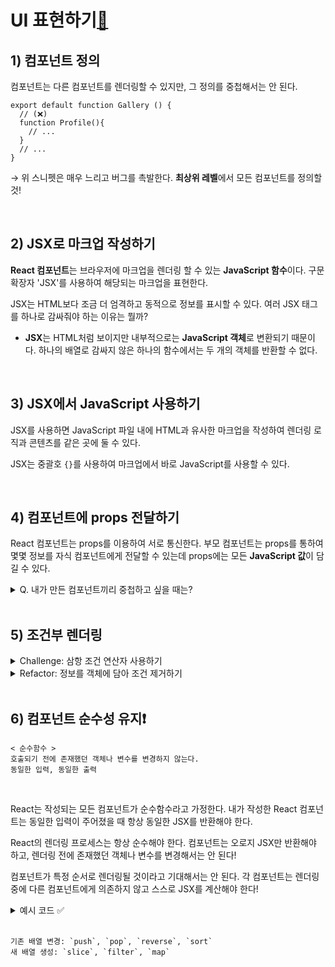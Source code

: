 # UI 표현하기[🔗](https://ko.react.dev/learn/describing-the-ui)

## 1) 컴포넌트 정의

컴포넌트는 다른 컴포넌트를 렌더링할 수 있지만, 그 정의를 중첩해서는 안 된다.

```
export default function Gallery () {
  // (❌)
  function Profile(){
    // ...
  }
  // ...
}
```

→ 위 스니펫은 매우 느리고 버그를 촉발한다. <b>최상위 레벨</b>에서 모든 컴포넌트를 정의할 것!

<br/>

## 2) JSX로 마크업 작성하기

<b>React 컴포넌트</b>는 브라우저에 마크업을 렌더링 할 수 있는 <b>JavaScript 함수</b>이다. 구문 확장자 'JSX'를 사용하여 해당되는 마크업을 표현한다.

JSX는 HTML보다 조금 더 엄격하고 동적으로 정보를 표시할 수 있다. 여러 JSX 태그를 하나로 감싸줘야 하는 이유는 뭘까?

- <b>JSX</b>는 HTML처럼 보이지만 내부적으로는 <b>JavaScript 객체</b>로 변환되기 때문이다. 하나의 배열로 감싸지 않은 하나의 함수에서는 두 개의 객체를 반환할 수 없다.

<br/>

## 3) JSX에서 JavaScript 사용하기

JSX를 사용하면 JavaScript 파일 내에 HTML과 유사한 마크업을 작성하여 렌더링 로직과 콘텐츠를 같은 곳에 둘 수 있다.

JSX는 중괄호 `{}`를 사용하여 마크업에서 바로 JavaScript를 사용할 수 있다.

<br/>

## 4) 컴포넌트에 props 전달하기

React 컴포넌트는 props를 이용하여 서로 통신한다. 부모 컴포넌트는 props를 통하여 몇몇 정보를 자식 컴포넌트에게 전달할 수 있는데 props에는 모든 <b>JavaScript 값</b>이 담길 수 있다.

<details>
  <summary>Q. 내가 만든 컴포넌트끼리 중첩하고 싶을 때는?</summary>

A. children prop 사용

```
import Avatar from './Avatar.js';

function Card({ children }) {
  return (
    <div className="card">
      {children}
    </div>
  );
}

export default function Profile() {
  return (
    <Card>
      <Avatar
        size={170}
        person={{
          name: 'Katsuko Saruhashi',
          imageId: 'YfeOqp2'
        }}
      />
    </Card>
  );
}

```

</details>

<br/>

## 5) 조건부 렌더링

<details>
  <summary> Challenge: 삼항 조건 연산자 사용하기</summary>

```
function Drink({ name }) {
  return (
    <section>
      <h1>{name}</h1>
      <dl>
        <dt>Part of plant</dt>
        <dd>{name === 'tea' ? 'leaf' : 'bean'}</dd>
        <dt>Caffeine content</dt>
        <dd>{name === 'tea' ? '15–70 mg/cup' : '80–185 mg/cup'}</dd>
        <dt>Age</dt>
        <dd>{name === 'tea' ? '4,000+ years' : '1,000+ years'}</dd>
      </dl>
    </section>
  );
}

export default function DrinkList() {
  return (
    <div>
      <Drink name="tea" />
      <Drink name="coffee" />
    </div>
  );
}
```

</details>

<details>
  <summary>Refactor: 정보를 객체에 담아 조건 제거하기</summary>

```
const drinks = {
  tea: {
    part: 'leaf',
    caffeine: '15–70 mg/cup',
    age: '4,000+ years'
  },
  coffee: {
    part: 'bean',
    caffeine: '80–185 mg/cup',
    age: '1,000+ years'
  }
};

function Drink({ name }) {
  const info = drinks[name];
  return (
    <section>
      <h1>{name}</h1>
      <dl>
        <dt>Part of plant</dt>
        <dd>{info.part}</dd>
        <dt>Caffeine content</dt>
        <dd>{info.caffeine}</dd>
        <dt>Age</dt>
        <dd>{info.age}</dd>
      </dl>
    </section>
  );
}

export default function DrinkList() {
  return (
    <div>
      <Drink name="tea" />
      <Drink name="coffee" />
    </div>
  );
}

```

</details>

<br/>

## 6) 컴포넌트 순수성 유지❗

```
< 순수함수 >
호출되기 전에 존재했던 객체나 변수를 변경하지 않는다.
동일한 입력, 동일한 출력
```

<br/>

React는 작성되는 모든 컴포넌트가 순수함수라고 가정한다. 내가 작성한 React 컴포넌트는 동일한 입력이 주어졌을 때 항상 동일한 JSX를 반환해야 한다.

React의 렌더링 프로세스는 항상 순수해야 한다.
컴포넌트는 오로지 JSX만 반환해야 하고, 렌더링 전에 존재했던 객체나 변수를 변경해서는 안 된다!

컴포넌트가 특정 순서로 렌더링될 것이라고 기대해서는 안 된다. 각 컴포넌트는 렌더링 중에 다른 컴포넌트에게 의존하지 않고 스스로 JSX를 계산해야 한다!

<details>
  <summary>예시 코드 ✅ </summary>

```
export default function StoryTray({ stories }) {

  // 복사한 배열을 사용함으로써 기존 배열에 영향 ❌
  let storiesToDisplay = stories.slice();

  storiesToDisplay.push({
    id: 'create',
    label: 'Create Story'
  });

  return (
    <ul>
      {storiesToDisplay.map(story => (
        <li key={story.id}>
          {story.label}
        </li>
      ))}
    </ul>
  );
}

```

→ 렌더링 함수의 순수성을 유지하면서 변이는 로컬에서만 일어난다. 주의해야 할 점은 배열의 기존 항목을 변경하려고 하면 해당 항목도 복제해야 한다는 것이다.

</details>

<br/>

```
기존 배열 변경: `push`, `pop`, `reverse`, `sort`
새 배열 생성: `slice`, `filter`, `map`
```

<br/>
